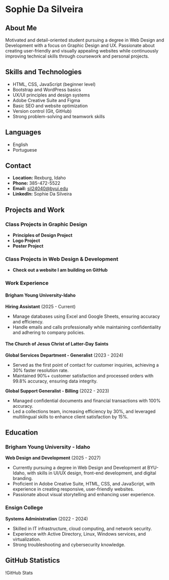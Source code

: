 # Sophie Da Silveira

## About Me
Motivated and detail-oriented student pursuing a degree in Web Design and Development with a focus on Graphic Design and UX. Passionate about creating user-friendly and visually appealing websites while continuously improving technical skills through coursework and personal projects.

## Skills and Technologies
- HTML, CSS, JavaScript (beginner level)
- Bootstrap and WordPress basics
- UX/UI principles and design systems
- Adobe Creative Suite and Figma
- Basic SEO and website optimization
- Version control (Git, GitHub)
- Strong problem-solving and teamwork skills

## Languages
- English
- Portuguese

## Contact
- **Location:** Rexburg, Idaho
- **Phone:** 385-472-5522
- **Email:** sil24040@byui.edu
- **LinkedIn:** Sophie Da Silveira

## Projects and Work

### Class Projects in Graphic Design
- **Principles of Design Project**
- **Logo Project**
- **Poster Project**

### Class Projects in Web Design & Development
- **Check out a website I am building on GitHub**

### Work Experience

#### Brigham Young University-Idaho
**Hiring Assistant** (2025 - Current)
- Manage databases using Excel and Google Sheets, ensuring accuracy and efficiency.
- Handle emails and calls professionally while maintaining confidentiality and adhering to company policies.

#### The Church of Jesus Christ of Latter-Day Saints
**Global Services Department - Generalist** (2023 - 2024)
- Served as the first point of contact for customer inquiries, achieving a 30% faster resolution rate.
- Maintained 90%+ customer satisfaction and processed orders with 99.8% accuracy, ensuring data integrity.

**Global Support Generalist - Billing** (2022 - 2023)
- Managed confidential documents and financial transactions with 100% accuracy.
- Led a collections team, increasing efficiency by 30%, and leveraged multilingual skills to enhance client satisfaction by 15%.

## Education

### Brigham Young University - Idaho
**Web Design and Development** (2025 - 2027)
- Currently pursuing a degree in Web Design and Development at BYU-Idaho, with skills in UI/UX design, front-end development, and digital branding.
- Proficient in Adobe Creative Suite, HTML, CSS, and JavaScript, with experience in creating responsive, user-friendly websites.
- Passionate about visual storytelling and enhancing user experience.

### Ensign College
**Systems Administration** (2022 - 2024)
- Skilled in IT infrastructure, cloud computing, and network security.
- Experience with Active Directory, Linux, Windows services, and virtualization.
- Strong troubleshooting and cybersecurity knowledge.

## GitHub Statistics
!GitHub Stats